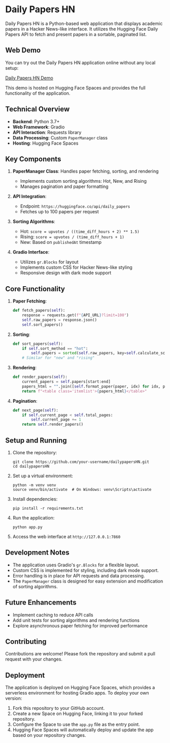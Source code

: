 # Daily Papers HN

Daily Papers HN is a Python-based web application that displays academic papers in a Hacker News-like interface. It utilizes the Hugging Face Daily Papers API to fetch and present papers in a sortable, paginated list.

## Web Demo

You can try out the Daily Papers HN application online without any local setup:

[Daily Papers HN Demo](https://huggingface.co/spaces/akhaliq/dailypapershackernews)

This demo is hosted on Hugging Face Spaces and provides the full functionality of the application.

## Technical Overview

- **Backend**: Python 3.7+
- **Web Framework**: Gradio
- **API Interaction**: Requests library
- **Data Processing**: Custom `PaperManager` class
- **Hosting**: Hugging Face Spaces

## Key Components

1. **PaperManager Class**: Handles paper fetching, sorting, and rendering
   - Implements custom sorting algorithms: Hot, New, and Rising
   - Manages pagination and paper formatting

2. **API Integration**: 
   - Endpoint: `https://huggingface.co/api/daily_papers`
   - Fetches up to 100 papers per request

3. **Sorting Algorithms**:
   - Hot: `score = upvotes / ((time_diff_hours + 2) ** 1.5)`
   - Rising: `score = upvotes / (time_diff_hours + 1)`
   - New: Based on `publishedAt` timestamp

4. **Gradio Interface**:
   - Utilizes `gr.Blocks` for layout
   - Implements custom CSS for Hacker News-like styling
   - Responsive design with dark mode support

## Core Functionality

1. **Paper Fetching**: 
   ```python
   def fetch_papers(self):
       response = requests.get(f"{API_URL}?limit=100")
       self.raw_papers = response.json()
       self.sort_papers()
   ```

2. **Sorting**:
   ```python
   def sort_papers(self):
       if self.sort_method == "hot":
           self.papers = sorted(self.raw_papers, key=self.calculate_score, reverse=True)
       # Similar for "new" and "rising"
   ```

3. **Rendering**:
   ```python
   def render_papers(self):
       current_papers = self.papers[start:end]
       papers_html = "".join([self.format_paper(paper, idx) for idx, paper in enumerate(current_papers)])
       return f"<table class='itemlist'>{papers_html}</table>"
   ```

4. **Pagination**:
   ```python
   def next_page(self):
       if self.current_page < self.total_pages:
           self.current_page += 1
       return self.render_papers()
   ```

## Setup and Running

1. Clone the repository:
   ```
   git clone https://github.com/your-username/dailypapersHN.git
   cd dailypapersHN
   ```

2. Set up a virtual environment:
   ```
   python -m venv venv
   source venv/bin/activate  # On Windows: venv\Scripts\activate
   ```

3. Install dependencies:
   ```
   pip install -r requirements.txt
   ```

4. Run the application:
   ```
   python app.py
   ```

5. Access the web interface at `http://127.0.0.1:7860`

## Development Notes

- The application uses Gradio's `gr.Blocks` for a flexible layout.
- Custom CSS is implemented for styling, including dark mode support.
- Error handling is in place for API requests and data processing.
- The `PaperManager` class is designed for easy extension and modification of sorting algorithms.

## Future Enhancements

- Implement caching to reduce API calls
- Add unit tests for sorting algorithms and rendering functions
- Explore asynchronous paper fetching for improved performance

## Contributing

Contributions are welcome! Please fork the repository and submit a pull request with your changes.

## Deployment

The application is deployed on Hugging Face Spaces, which provides a serverless environment for hosting Gradio apps. To deploy your own version:

1. Fork this repository to your GitHub account.
2. Create a new Space on Hugging Face, linking it to your forked repository.
3. Configure the Space to use the `app.py` file as the entry point.
4. Hugging Face Spaces will automatically deploy and update the app based on your repository changes.
